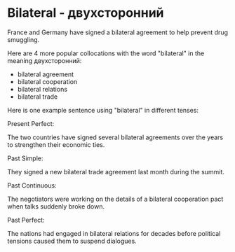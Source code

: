 # Bilateral - двухсторонний

France and Germany have signed a bilateral agreement to help prevent drug smuggling.

Here are 4 more popular collocations with the word "bilateral" in the meaning двухсторонний:

- bilateral agreement
- bilateral cooperation
- bilateral relations
- bilateral trade

Here is one example sentence using "bilateral" in different tenses:

Present Perfect:

The two countries have signed several bilateral agreements over the years to strengthen their economic ties.

Past Simple:

They signed a new bilateral trade agreement last month during the summit.

Past Continuous:

The negotiators were working on the details of a bilateral cooperation pact when talks suddenly broke down.

Past Perfect:

The nations had engaged in bilateral relations for decades before political tensions caused them to suspend dialogues.
